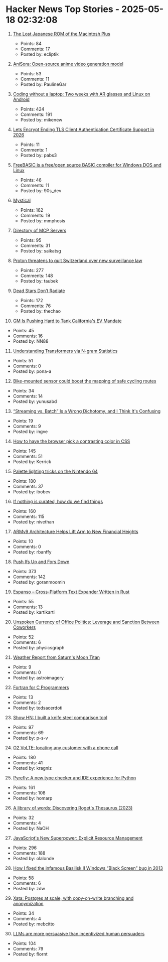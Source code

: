 # Hacker News Top Stories - 2025-05-18 02:32:08

1. [The Lost Japanese ROM of the Macintosh Plus](https://www.journaldulapin.com/2025/05/17/the-lost-japanese-rom-of-the-macintosh-plus-which-isnt-lost-anymore/)
   - Points: 84
   - Comments: 17
   - Posted by: ecliptik

2. [AniSora: Open-source anime video generation model](https://komiko.app/video/AniSora)
   - Points: 53
   - Comments: 11
   - Posted by: PaulineGar

3. [Coding without a laptop: Two weeks with AR glasses and Linux on Android](https://holdtherobot.com/blog/2025/05/11/linux-on-android-with-ar-glasses/)
   - Points: 424
   - Comments: 191
   - Posted by: mikenew

4. [Lets Encrypt Ending TLS Client Authentication Certificate Support in 2026](https://letsencrypt.org/2025/05/14/ending-tls-client-authentication/)
   - Points: 11
   - Comments: 1
   - Posted by: pabs3

5. [FreeBASIC is a free/open source BASIC compiler for Windows DOS and Linux](https://freebasic.net/)
   - Points: 46
   - Comments: 11
   - Posted by: 90s_dev

6. [Mystical](https://suberic.net/~dmm/projects/mystical/README.html)
   - Points: 162
   - Comments: 19
   - Posted by: mmphosis

7. [Directory of MCP Servers](https://github.com/chatmcp/mcpso)
   - Points: 95
   - Comments: 31
   - Posted by: saikatsg

8. [Proton threatens to quit Switzerland over new surveillance law](https://www.techradar.com/vpn/vpn-privacy-security/we-would-be-less-confidential-than-google-proton-threatens-to-quit-switzerland-over-new-surveillance-law)
   - Points: 277
   - Comments: 148
   - Posted by: taubek

9. [Dead Stars Don’t Radiate](https://johncarlosbaez.wordpress.com/2025/05/17/dead-stars-dont-radiate-and-shrink/)
   - Points: 172
   - Comments: 76
   - Posted by: thechao

10. [GM Is Pushing Hard to Tank California's EV Mandate](https://www.wsj.com/business/autos/california-ev-mandate-auto-industry-64708033)
   - Points: 45
   - Comments: 16
   - Posted by: NN88

11. [Understanding Transformers via N-gram Statistics](https://arxiv.org/abs/2407.12034)
   - Points: 51
   - Comments: 0
   - Posted by: pona-a

12. [Bike-mounted sensor could boost the mapping of safe cycling routes](https://newatlas.com/bicycles/proxicycle-bicycle-sensor-safe-cycling-routes/)
   - Points: 34
   - Comments: 14
   - Posted by: yunusabd

13. [“Streaming vs. Batch” Is a Wrong Dichotomy, and I Think It's Confusing](https://www.morling.dev/blog/streaming-vs-batch-wrong-dichotomy/)
   - Points: 19
   - Comments: 9
   - Posted by: ingve

14. [How to have the browser pick a contrasting color in CSS](https://webkit.org/blog/16929/contrast-color/)
   - Points: 145
   - Comments: 51
   - Posted by: Kerrick

15. [Palette lighting tricks on the Nintendo 64](https://30fps.net/pages/palette-lighting-tricks-n64/)
   - Points: 180
   - Comments: 37
   - Posted by: ibobev

16. [If nothing is curated, how do we find things](https://tadaima.bearblog.dev/if-nothing-is-curated-how-do-we-find-things/)
   - Points: 160
   - Comments: 115
   - Posted by: nivethan

17. [ARMv9 Architecture Helps Lift Arm to New Financial Heights](https://www.nextplatform.com/2025/05/12/armv9-architecture-helps-lift-arm-to-new-financial-heights/)
   - Points: 10
   - Comments: 0
   - Posted by: rbanffy

18. [Push Ifs Up and Fors Down](https://matklad.github.io/2023/11/15/push-ifs-up-and-fors-down.html)
   - Points: 373
   - Comments: 142
   - Posted by: goranmoomin

19. [Espanso – Cross-Platform Text Expander Written in Rust](https://github.com/espanso/espanso)
   - Points: 55
   - Comments: 13
   - Posted by: kartikarti

20. [Unspoken Currency of Office Politics: Leverage and Sanction Between Coworkers](https://graphthinking.blogspot.com/2025/05/leverage-and-sanction-between-coworkers.html)
   - Points: 52
   - Comments: 6
   - Posted by: physicsgraph

21. [Weather Report from Saturn's Moon Titan](https://www.sci.news/astronomy/titan-weather-13907.html)
   - Points: 9
   - Comments: 0
   - Posted by: astroimagery

22. [Fortran for C Programmers](https://flang.llvm.org/docs/FortranForCProgrammers.html)
   - Points: 13
   - Comments: 2
   - Posted by: todsacerdoti

23. [Show HN: I built a knife steel comparison tool](https://new.knife.day/blog/knife-steel-comparisons/all)
   - Points: 97
   - Comments: 69
   - Posted by: p-s-v

24. [O2 VoLTE: locating any customer with a phone call](https://mastdatabase.co.uk/blog/2025/05/o2-expose-customer-location-call-4g/)
   - Points: 180
   - Comments: 41
   - Posted by: kragniz

25. [Pyrefly: A new type checker and IDE experience for Python](https://engineering.fb.com/2025/05/15/developer-tools/introducing-pyrefly-a-new-type-checker-and-ide-experience-for-python/)
   - Points: 161
   - Comments: 108
   - Posted by: homarp

26. [A library of words: Discovering Roget's Thesaurus (2023)](https://austinkleon.substack.com/p/a-library-of-words)
   - Points: 32
   - Comments: 4
   - Posted by: NaOH

27. [JavaScript's New Superpower: Explicit Resource Management](https://v8.dev/features/explicit-resource-management)
   - Points: 296
   - Comments: 188
   - Posted by: olalonde

28. [How I fixed the infamous Basilisk II Windows “Black Screen” bug in 2013](https://www.downtowndougbrown.com/2025/05/how-i-fixed-the-infamous-basilisk-ii-windows-black-screen-bug-in-2013/)
   - Points: 58
   - Comments: 6
   - Posted by: zdw

29. [Xata: Postgres at scale, with copy-on-write branching and anonymization](https://xata.io/blog/xata-postgres-with-data-branching-and-pii-anonymization)
   - Points: 34
   - Comments: 4
   - Posted by: mebcitto

30. [LLMs are more persuasive than incentivized human persuaders](https://arxiv.org/abs/2505.09662)
   - Points: 104
   - Comments: 79
   - Posted by: flornt

